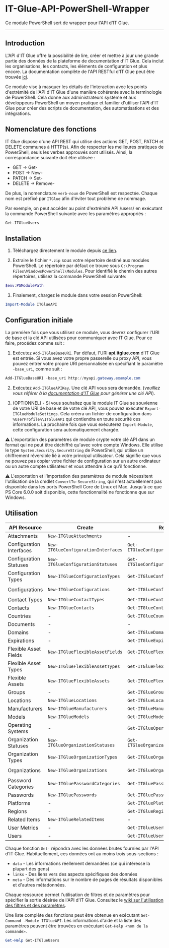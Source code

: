 # IT-Glue-API-PowerShell-Wrapper

Ce module PowerShell sert de wrapper pour l'API d'IT Glue.

---

## Introduction

L'API d'IT Glue offre la possibilité de lire, créer et mettre à jour une grande partie des données de la plateforme de documentation d'IT Glue. Cela inclut les organisations, les contacts, les éléments de configuration et plus encore. La documentation complète de l'API RESTful d'IT Glue peut être trouvée [ici](https://api.itglue.com/developer/).

Ce module vise à masquer les détails de l'interaction avec les points d'extrémité de l'API d'IT Glue d'une manière cohérente avec la terminologie de PowerShell. Cela donne aux administrateurs système et aux développeurs PowerShell un moyen pratique et familier d'utiliser l'API d'IT Glue pour créer des scripts de documentation, des automatisations et des intégrations.

## Nomenclature des fonctions

IT Glue dispose d'une API REST qui utilise des actions GET, POST, PATCH et DELETE communes à HTTP(s). Afin de respecter les meilleures pratiques de PowerShell, seuls les verbes approuvés sont utilisés. Ainsi, la correspondance suivante doit être utilisée :

- GET    -> Get-
- POST   -> New-
- PATCH  -> Set-
- DELETE -> Remove-

De plus, la nomenclature `verb-noun` de PowerShell est respectée. Chaque nom est préfixé par `ITGlue` afin d'éviter tout problème de nommage.

Par exemple, on peut accéder au point d'extrémité API /users/ en exécutant la commande PowerShell suivante avec les paramètres appropriés :

```powershell
Get-ITGlueUsers
```

## Installation

1. Téléchargez directement le module depuis [ce lien](https://github.com/nonBinaryGeek/powershellwrapper/archive/refs/heads/master.zip).

2. Extraire le fichier `*.zip` sous votre répertoire destiné aux modules PowerShell. Le répertoire par défaut ce trouve sous `C:\Program Files\WindowsPowerShell\Modules`. Pour identifié le chemin des autres répertoires, utilisez la commande PowerShell suivante:

```powershell
$env:PSModulePath
```

3. Finalement, chargez le module dans votre session PowerShell:

```powershell
Import-Module ITGlueAPI
```

## Configuration initiale

La première fois que vous utilisez ce module, vous devrez configurer l'URI de base et la clé API utilisées pour communiquer avec IT Glue. Pour ce faire, procédez comme suit :

1. Exécutez `Add-ITGlueBaseURI`. Par défaut, l'URI **api.itglue.com** d'IT Glue est entrée. Si vous avez votre propre passerelle ou proxy API, vous pouvez entrer votre propre URI personnalisée en spécifiant le paramètre `-base_uri`, comme suit : 

```powershell
Add-ITGlueBaseURI -base_uri http://myapi.gateway.example.com
```

2. Exécutez `Add-ITGlueAPIKey`. Une clé API vous sera demandée. (*veuillez vous référer à la [documentation d'IT Glue](https://api.itglue.com/developer/) pour générer une clé API*).

3. (OPTIONNEL) - Si vous souhaitez que le module IT Glue se souvienne de votre URI de base et de votre clé API, vous pouvez exécuter `Export-ITGlueModuleSettings`. Cela créera un fichier de configuration dans `%UserProfile%\ITGlueAPI` qui contiendra en toute sécurité ces informations. La prochaine fois que vous exécuterez `Import-Module`, cette configuration sera automatiquement chargée.

:warning: L'exportation des paramètres de module crypte votre clé API dans un format qui ne peut être déchiffré qu'avec votre compte Windows. Elle utilise le type `System.Security.SecureString` de PowerShell, qui utilise un chiffrement réversible lié à votre principal utilisateur. Cela signifie que vous ne pouvez pas copier votre fichier de configuration sur un autre ordinateur ou un autre compte utilisateur et vous attendre à ce qu'il fonctionne.

:warning: L'exportation et l'importation des paramètres de module nécessitent l'utilisation de la cmdlet `ConvertTo-SecureString`, qui n'est actuellement pas disponible dans les ports PowerShell Core de Linux et Mac. Jusqu'à ce que PS Core 6.0.0 soit disponible, cette fonctionnalité ne fonctionne que sur Windows.

## Utilisation

| API Resource             | Create                              | Read                                | Update                              | Delete                               |
| ------------------------ | ----------------------------------- | ----------------------------------- | ----------------------------------- | ------------------------------------ |
| Attachments              | `New-ITGlueAttachments`             | -                                   | `Set-ITGlueAttachments`             | `Remove-ITGlueAttachments`           |
| Configuration Interfaces | `New-ITGlueConfigurationInterfaces` | `Get-ITGlueConfigurationInterfaces` | `Set-ITGlueConfigurationInterfaces` | -                                    |
| Configuration Statuses   | `New-ITGlueConfigurationStatuses`   | `Get-ITGlueConfigurationStatuses`   | `Set-ITGlueConfigurationStatuses`   | -                                    |
| Configuration Types      | `New-ITGlueConfigurationTypes`      | `Get-ITGlueConfigurationTypes`      | `Set-ITGlueConfigurationTypes`      | -                                    |
| Configurations           | `New-ITGlueConfigurations`          | `Get-ITGlueConfigurations`          | `Set-ITGlueConfigurations`          | `Remove-ITGlueConfigurations`        |
| Contact Types            | `New-ITGlueContactTypes`            | `Get-ITGlueContactTypes`            | `Set-ITGlueContactTypes`            | -                                    |
| Contacts                 | `New-ITGlueContacts`                | `Get-ITGlueContacts`                | `Set-ITGlueContacts`                | `Remove-ITGlueContacts`              |
| Countries                | -                                   | `Get-ITGlueCountries`               | -                                   | -                                    |
| Documents                | -                                   | -                                   | `Set-ITGlueDocuments`               | -                                    |
| Domains                  | -                                   | `Get-ITGlueDomains`                 | -                                   | -                                    |
| Expirations              | -                                   | `Get-ITGlueExpirations`             | -                                   | -                                    |
| Flexible Asset Fields    | `New-ITGlueFlexibleAssetFields`     | `Get-ITGlueFlexibleAssetFields`     | `Set-ITGlueFlexibleAssetFields`     | `Remove-ITGlueFlexibleAssetFields`   |
| Flexible Asset Types     | `New-ITGlueFlexibleAssetTypes`      | `Get-ITGlueFlexibleAssetTypes`      | `Set-ITGlueFlexibleAssetTypes`      | -                                    |
| Flexible Assets          | `New-ITGlueFlexibleAssets`          | `Get-ITGlueFlexibleAssets`          | `Set-ITGlueFlexibleAssets`          | `Remove-ITGlueFlexibleAssets`        |
| Groups                   | -                                   | `Get-ITGlueGroups`                  | -                                   | -                                    |
| Locations                | `New-ITGlueLocations`               | `Get-ITGlueLocations`               | `Set-ITGlueLocations`               | `Remove-ITGlueLocations`             |
| Manufacturers            | `New-ITGlueManufacturers`           | `Get-ITGlueManufacturers`           | `Set-ITGlueManufacturers`           | -                                    |
| Models                   | `New-ITGlueModels`                  | `Get-ITGlueModels`                  | `Set-ITGlueModels`                  | -                                    |
| Operating Systems        | -                                   | `Get-ITGlueOperatingSystems`        | -                                   | -                                    |
| Organization Statuses    | `New-ITGlueOrganizationStatuses`    | `Get-ITGlueOrganizationStatuses`    | `Set-ITGlueOrganizationStatuses`    | -                                    |
| Organization Types       | `New-ITGlueOrganizationTypes`       | `Get-ITGlueOrganizationTypes`       | `Set-ITGlueOrganizationTypes`       | -                                    |
| Organizations            | `New-ITGlueOrganizations`           | `Get-ITGlueOrganizations`           | `Set-ITGlueOrganizations`           | `Remove-ITGlueOrganizations`         |
| Password Categories      | `New-ITGluePasswordCategories`      | `Get-ITGluePasswordCategories`      | `Set-ITGluePasswordCategories`      | -                                    |
| Passwords                | `New-ITGluePasswords`               | `Get-ITGluePasswords`               | `Set-ITGluePasswords`               | `Remove-ITGluePasswords`             |
| Platforms                | -                                   | `Get-ITGluePlatforms`               | -                                   | -                                    |
| Regions                  | -                                   | `Get-ITGlueRegions`                 | -                                   | -                                    |
| Related Items            | `New-ITGlueRelatedItems`            | -                                   | `Set-ITGlueRelatedItems`            | `Remove-ITGlueRelatedItems`          |
| User Metrics             | -                                   | `Get-ITGlueUserMetrics`             | -                                   | -                                    |
| Users                    | -                                   | `Get-ITGlueUsers`                   | `Set-ITGlueUsers`                   | -                                    |

Chaque fonction `Get-` répondra avec les données brutes fournies par l'API d'IT Glue. Habituellement, ces données ont au moins trois sous-sections :

- `data` - Les informations réellement demandées (ce qui intéresse la plupart des gens)
- `links` - Des liens vers des aspects spécifiques des données
- `meta` - Des informations sur le nombre de pages de résultats disponibles et d'autres métadonnées.

Chaque ressource permet l'utilisation de filtres et de paramètres pour spécifier la sortie désirée de l'API d'IT Glue. Consultez le [wiki sur l'utilisation des filtres et des paramètres](https://github.com/itglue/powershellwrapper/wiki/Using-Filters-and-Parameters).

Une liste complète des fonctions peut être obtenue en exécutant `Get-Command -Module ITGlueAPI`. Les informations d'aide et la liste des paramètres peuvent être trouvées en exécutant `Get-Help <nom de la commande>`.

```powershell
Get-Help Get-ITGlueUsers
```
